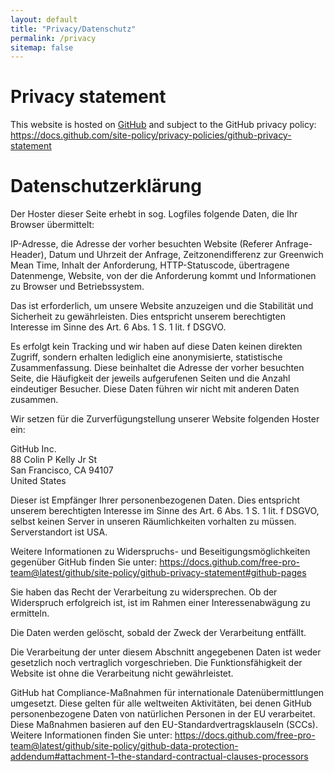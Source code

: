 ```yaml
---
layout: default
title: "Privacy/Datenschutz"
permalink: /privacy
sitemap: false
---
```

# Privacy statement
This website is hosted on [GitHub](https://github.com) and subject to the GitHub privacy policy: 
<https://docs.github.com/site-policy/privacy-policies/github-privacy-statement>

# Datenschutzerklärung
Der Hoster dieser Seite erhebt in sog. Logfiles folgende Daten, die Ihr Browser übermittelt:

IP-Adresse, die Adresse der vorher besuchten Website (Referer Anfrage-Header), Datum und Uhrzeit der Anfrage, Zeitzonendifferenz zur Greenwich Mean Time, 
Inhalt der Anforderung, HTTP-Statuscode, übertragene Datenmenge, Website, von der die Anforderung kommt und Informationen zu Browser und Betriebssystem.

Das ist erforderlich, um unsere Website anzuzeigen und die Stabilität und Sicherheit zu gewährleisten. Dies entspricht unserem berechtigten Interesse im 
Sinne des Art. 6 Abs. 1 S. 1 lit. f DSGVO.

Es erfolgt kein Tracking und wir haben auf diese Daten keinen direkten Zugriff, sondern erhalten lediglich eine anonymisierte, statistische 
Zusammenfassung. Diese beinhaltet die Adresse der vorher besuchten Seite, die Häufigkeit der jeweils aufgerufenen Seiten und die Anzahl eindeutiger 
Besucher. Diese Daten führen wir nicht mit anderen Daten zusammen.

Wir setzen für die Zurverfügungstellung unserer Website folgenden Hoster ein:

GitHub Inc.  
88 Colin P Kelly Jr St  
San Francisco, CA 94107  
United States

Dieser ist Empfänger Ihrer personenbezogenen Daten. Dies entspricht unserem berechtigten Interesse im Sinne des Art. 6 Abs. 1 S. 1 lit. f DSGVO, selbst 
keinen Server in unseren Räumlichkeiten vorhalten zu müssen. Serverstandort ist USA.

Weitere Informationen zu Widerspruchs- und Beseitigungsmöglichkeiten gegenüber GitHub finden Sie unter: 
<https://docs.github.com/free-pro-team@latest/github/site-policy/github-privacy-statement#github-pages>

Sie haben das Recht der Verarbeitung zu widersprechen. Ob der Widerspruch erfolgreich ist, ist im Rahmen einer Interessenabwägung zu ermitteln.

Die Daten werden gelöscht, sobald der Zweck der Verarbeitung entfällt.

Die Verarbeitung der unter diesem Abschnitt angegebenen Daten ist weder gesetzlich noch vertraglich vorgeschrieben. Die Funktionsfähigkeit der Website ist 
ohne die Verarbeitung nicht gewährleistet.

GitHub hat Compliance-Maßnahmen für internationale Datenübermittlungen umgesetzt. Diese gelten für alle weltweiten Aktivitäten, bei denen GitHub 
personenbezogene Daten von natürlichen Personen in der EU verarbeitet. Diese Maßnahmen basieren auf den EU-Standardvertragsklauseln (SCCs). Weitere 
Informationen finden Sie unter: 
<https://docs.github.com/free-pro-team@latest/github/site-policy/github-data-protection-addendum#attachment-1–the-standard-contractual-clauses-processors>
